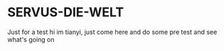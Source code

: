 # SERVUS-DIE-WELT
Just for a test
hi im tianyi, just come here and do some pre test and see what's going on
